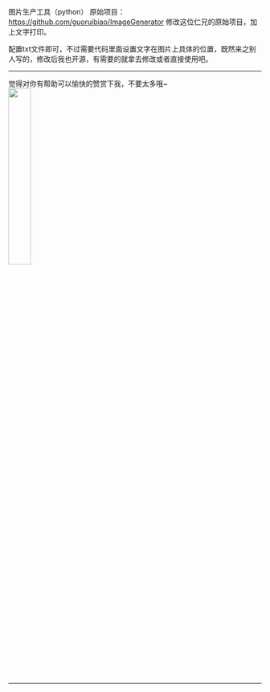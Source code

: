 图片生产工具（python）
原始项目：https://github.com/guoruibiao/ImageGenerator 修改这位仁兄的原始项目，加上文字打印。

配置txt文件即可，不过需要代码里面设置文字在图片上具体的位置，既然来之别人写的，修改后我也开源，有需要的就拿去修改或者直接使用吧。


***

觉得对你有帮助可以愉快的赞赏下我，不要太多哦~<br>
<img src="http://btlearn.com/wp-content/uploads/2018/03/xxxx.jpg" width="30%" height="30%">

***

